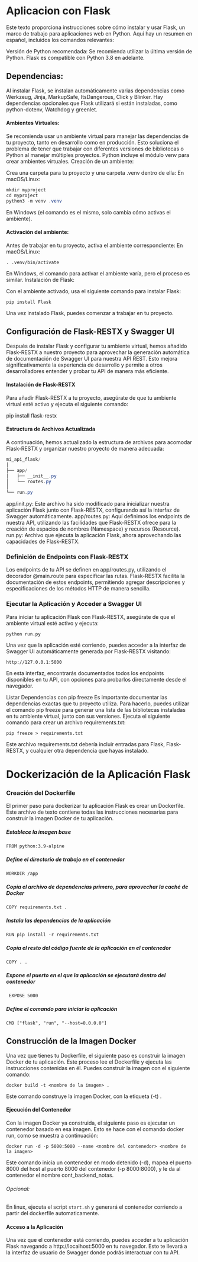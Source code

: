 # Aplicacion con Flask

Este texto proporciona instrucciones sobre cómo instalar y usar Flask, un marco de trabajo para aplicaciones web en Python. Aquí hay un resumen en español, incluidos los comandos relevantes:

Versión de Python recomendada: Se recomienda utilizar la última versión de Python. Flask es compatible con Python 3.8 en adelante.

## Dependencias:

Al instalar Flask, se instalan automáticamente varias dependencias como Werkzeug, Jinja, MarkupSafe, ItsDangerous, Click y Blinker.
Hay dependencias opcionales que Flask utilizará si están instaladas, como python-dotenv, Watchdog y greenlet.

#### Ambientes Virtuales:

Se recomienda usar un ambiente virtual para manejar las dependencias de tu proyecto, tanto en desarrollo como en producción.
Esto soluciona el problema de tener que trabajar con diferentes versiones de bibliotecas o Python al manejar múltiples proyectos.
Python incluye el módulo venv para crear ambientes virtuales.
Creación de un ambiente:

Crea una carpeta para tu proyecto y una carpeta .venv dentro de ella:
En macOS/Linux:
```c#
mkdir myproject
cd myproject
python3 -m venv .venv
```
En Windows (el comando es el mismo, solo cambia cómo activas el ambiente).
#### Activación del ambiente:

Antes de trabajar en tu proyecto, activa el ambiente correspondiente:
En macOS/Linux:

```. .venv/bin/activate ```

En Windows, el comando para activar el ambiente varía, pero el proceso es similar.
Instalación de Flask:

Con el ambiente activado, usa el siguiente comando para instalar Flask:

``` pip install Flask ```

Una vez instalado Flask, puedes comenzar a trabajar en tu proyecto.


## Configuración de Flask-RESTX y Swagger UI

Después de instalar Flask y configurar tu ambiente virtual, hemos añadido Flask-RESTX a nuestro proyecto para aprovechar la generación automática de documentación de Swagger UI para nuestra API REST. Esto mejora significativamente la experiencia de desarrollo y permite a otros desarrolladores entender y probar tu API de manera más eficiente.

#### Instalación de Flask-RESTX
Para añadir Flask-RESTX a tu proyecto, asegúrate de que tu ambiente virtual esté activo y ejecuta el siguiente comando:

pip install flask-restx

#### Estructura de Archivos Actualizada
A continuación, hemos actualizado la estructura de archivos para acomodar Flask-RESTX y organizar nuestro proyecto de manera adecuada:

```c#
mi_api_flask/
│
├── app/
│   ├── __init__.py
│   └── routes.py
│
└── run.py
```

app/init.py: Este archivo ha sido modificado para inicializar nuestra aplicación Flask junto con Flask-RESTX, configurando así la interfaz de Swagger automáticamente.
app/routes.py: Aquí definimos los endpoints de nuestra API, utilizando las facilidades que Flask-RESTX ofrece para la creación de espacios de nombres (Namespace) y recursos (Resource).
run.py: Archivo que ejecuta la aplicación Flask, ahora aprovechando las capacidades de Flask-RESTX.

### Definición de Endpoints con Flask-RESTX
Los endpoints de tu API se definen en app/routes.py, utilizando el decorador @main.route para especificar las rutas. Flask-RESTX facilita la documentación de estos endpoints, permitiendo agregar descripciones y especificaciones de los métodos HTTP de manera sencilla.

### Ejecutar la Aplicación y Acceder a Swagger UI
Para iniciar tu aplicación Flask con Flask-RESTX, asegúrate de que el ambiente virtual esté activo y ejecuta:

``` python run.py ```

Una vez que la aplicación esté corriendo, puedes acceder a la interfaz de Swagger UI automáticamente generada por Flask-RESTX visitando:

``` http://127.0.0.1:5000 ```

En esta interfaz, encontrarás documentados todos los endpoints disponibles en tu API, con opciones para probarlos directamente desde el navegador.

Listar Dependencias con pip freeze
Es importante documentar las dependencias exactas que tu proyecto utiliza. Para hacerlo, puedes utilizar el comando pip freeze para generar una lista de las bibliotecas instaladas en tu ambiente virtual, junto con sus versiones. Ejecuta el siguiente comando para crear un archivo requirements.txt:


``` pip freeze > requirements.txt ```

Este archivo requirements.txt debería incluir entradas para Flask, Flask-RESTX, y cualquier otra dependencia que hayas instalado.



# Dockerización de la Aplicación Flask

### Creación del Dockerfile
El primer paso para dockerizar tu aplicación Flask es crear un Dockerfile. Este archivo de texto contiene todas las instrucciones necesarias para construir la imagen Docker de tu aplicación.


##### Establece la imagen base
``` FROM python:3.9-alpine ```

##### Define el directorio de trabajo en el contenedor
``` WORKDIR /app ```

##### Copia el archivo de dependencias primero, para aprovechar la caché de Docker
``` COPY requirements.txt . ```

##### Instala las dependencias de la aplicación
``` RUN pip install -r requirements.txt ```

##### Copia el resto del código fuente de la aplicación en el contenedor
``` COPY . . ```

##### Expone el puerto en el que la aplicación se ejecutará dentro del contenedor
```  EXPOSE 5000 ```

##### Define el comando para iniciar la aplicación
``` CMD ["flask", "run", "--host=0.0.0.0"] ```


## Construcción de la Imagen Docker
Una vez que tienes tu Dockerfile, el siguiente paso es construir la imagen Docker de tu aplicación. Este proceso lee el Dockerfile y ejecuta las instrucciones contenidas en él. Puedes construir la imagen con el siguiente comando:

``` docker build -t <nombre de la imagen> . ```

Este comando construye la imagen Docker, con la etiqueta (-t) <nombre de la imagen> .

#### Ejecución del Contenedor
Con la imagen Docker ya construida, el siguiente paso es ejecutar un contenedor basado en esa imagen. Esto se hace con el comando docker run, como se muestra a continuación:

```docker run -d -p 5000:5000 --name <nombre del contenedor> <nombre de la imagen> ```

Este comando inicia un contenedor en modo detenido (-d), mapea el puerto 8000 del host al puerto 8000 del contenedor (-p 8000:8000), y le da al contenedor el nombre cont_backend_notas.

###### Opcional:
En linux, ejecuta el script  ``` start.sh ``` y generará el contenedor corriendo a partir del dockerfile automaticamente.

#### Acceso a la Aplicación
Una vez que el contenedor está corriendo, puedes acceder a tu aplicación Flask navegando a http://localhost:5000 en tu navegador. Esto te llevará a la interfaz de usuario de Swagger donde podrás interactuar con tu API.

